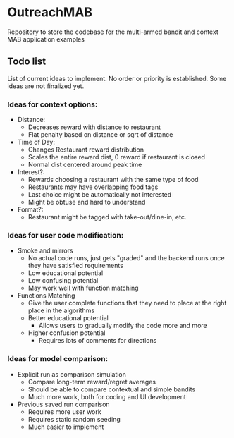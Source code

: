 # OutreachMAB
Repository to store the codebase for the multi-armed bandit and context MAB application examples 


## Todo list
List of current ideas to implement. No order or priority is established.
Some ideas are not finalized yet.

### Ideas for context options:
 - Distance:
   - Decreases reward with distance to restaurant
   - Flat penalty based on distance or sqrt of distance
 - Time of Day:
   - Changes Restaurant reward distribution
   - Scales the entire reward dist, 0 reward if restaurant is closed
   - Normal dist centered around peak time
 - Interest?:
   - Rewards choosing a restaurant with the same type of food
   - Restaurants may have overlapping food tags
   - Last choice might be automatically not interested
   - Might be obtuse and hard to understand
 - Format?:
   - Restaurant might be tagged with take-out/dine-in, etc.

### Ideas for user code modification:
 - Smoke and mirrors
   - No actual code runs, just gets "graded" and the backend runs once they have satisfied requirements
   - Low educational potential
   - Low confusing potential
   - May work well with function matching
 - Functions Matching
   - Give the user complete functions that they need to place at the right place in the algorithms
   - Better educational potential
     - Allows users to gradually modify the code more and more
   - Higher confusion potential
     - Requires lots of comments for directions

### Ideas for model comparison:
 - Explicit run as comparison simulation
   - Compare long-term reward/regret averages
   - Should be able to compare contextual and simple bandits
   - Much more work, both for coding and UI development
 - Previous saved run comparison
   - Requires more user work
   - Requires static random seeding
   - Much easier to implement
